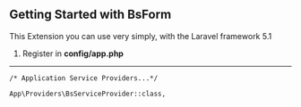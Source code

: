 Getting Started with BsForm
---------------------------

This Extension you can use very simply, with the Laravel framework 5.1

1. Register in <strong>config/app.php</strong>
---------------------------------------------- 

<code>/* Application Service Providers...*/ </code>

<code>App\Providers\BsServiceProvider::class,</code>
